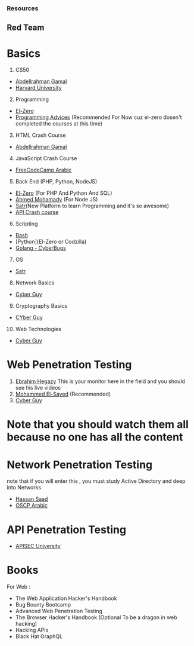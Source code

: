### Resources

## Red Team

# Basics
1. CS50
- [Abdellrahman Gamal](https://www.youtube.com/playlist?list=PLknwEmKsW8OvMsFbU9zo8oJCprAsgc4LO)
- [Harvard University](https://youtu.be/8mAITcNt710?si=5DI8qzNROOJ9vtBX)

2. Programming 
- [El-Zero](https://www.youtube.com/@ElzeroWebSchool)
- [Programming Advices](https://www.youtube.com/@ProgrammingAdvices/playlists) (Recommended For Now cuz el-zero dosen't completed the courses at this time)

3. HTML Crash Course
- [Abdellrahman Gamal](https://youtu.be/q3yFo-t1ykw?si=5HmLApCUx69K8WTJ)

4. JavaScript Crash Course 
- [FreeCodeCamp Arabic](https://youtu.be/Ai_0ONyPay4?si=zMJQg64MMA49wpc3)

5. Back End (PHP, Python, NodeJS)
- [El-Zero](https://www.youtube.com/@ElzeroWebSchool) (For PHP And Python And SQL)
- [Ahmed Mohamady](https://youtu.be/xUOO_ek4lCk?si=Natlfwy55v4z6eaV) (For Node JS)
- [Satr](https://satr.codes/)(New Platform to learn Programming and it's so awesome)
- [API Crash course](https://youtu.be/WXsD0ZgxjRw?si=9ZKZXnpociVck9Lm)
6. Scripting
- [Bash](https://youtu.be/2733cRPudvI?si=y0tHbiaqWtChZZ8s)
- [Python](El-Zero or Codzilla)
- [Golang - CyberBugs](https://www.youtube.com/@CyberBugz)

7. OS
- [Satr](https://satr.codes/)

8. Network Basics
- [Cyber Guy](https://youtube.com/playlist?list=PLDRMxi70CdSCIrioW1sr-wpKKGa4yctqr&si=Lw54qI98P0IobqZu)

9. Cryptography Basics
- [CYber Guy](https://youtu.be/9wgEO3_GxcQ?si=sGC4pvWxkrt534-t)

10. Web Technologies
- [Cyber Guy](https://www.youtube.com/playlist?list=PLDRMxi70CdSCnfKDKYGNhkZB0iq0QVJ8D)

# Web Penetration Testing 
1. [Ebrahim Hegazy](https://www.youtube.com/@Zigoo0) This is your monitor here in the field and you should see his live videos  
2. [Mohammed El-Sayed](https://www.udemy.com/course/web-application-penetration-testing-in-arabic/) (Recommended)
3. [Cyber Guy](https://www.youtube.com/@CyberGuy1)
# Note that you should watch them all because no one has all the content

# Network Penetration Testing 
note that if you will enter this , you must study Active Directory and deep into Networks 
- [Hassan Saad](https://www.youtube.com/playlist?list=PLtr9ezc61PUbNjSOzxVn98CSy9WrJ_nUQ)
- [OSCP Arabic](https://www.youtube.com/playlist?list=PL_yseowcuqYJc7wXtGIsshYp1B_W0M-ZK)

# API Penetration Testing
- [APISEC University](https://www.apisecuniversity.com/)

# Books
For Web :
- The Web Application Hacker's Handbook
- Bug Bounty Bootcamp
- Advanced Web Penetration Testing
- The Browser Hacker's Handbook (Optional To be a dragon in web hacking)
- Hacking APIs
- Black Hat GraphQL
  



  
